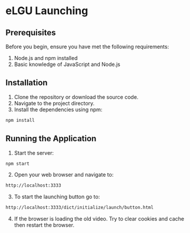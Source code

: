 # eLGU Launching

## Prerequisites

Before you begin, ensure you have met the following requirements:

1. Node.js and npm installed
2. Basic knowledge of JavaScript and Node.js

## Installation

1. Clone the repository or download the source code.
2. Navigate to the project directory.
3. Install the dependencies using npm:

```sh
npm install
```

## Running the Application

1. Start the server:

```sh
npm start
```

2. Open your web browser and navigate to:

```sh
http://localhost:3333
```

3. To start the launching button go to:
```sh
http://localhost:3333/dict/initialize/launch/button.html
```
4. If the browser is loading the old video. Try to clear cookies and cache then restart the browser.
